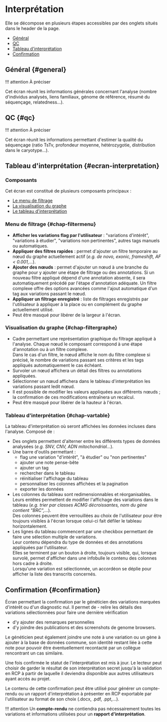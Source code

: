 # Interprétation

Elle se décompose en plusieurs étapes accessibles par des onglets situés dans le header de la page.

- [Général](#general)
- [QC](#qc)
- [Tableau d'interprétation](#ecran-interpretation)
- [Confirmation](#confirmation)

## Général {#general}
!!! attention
    À préciser

Cet écran réunit les informations générales concernant l'analyse (nombre d'individus analysés, liens familiaux, génome de référence, résumé du séquençage, relatedness...).

## QC {#qc}
!!! attention
    À préciser

Cet écran réunit les informations permettant d'estimer la qualité du séquençage (ratio TsTv, profondeur moyenne, hétérozygotie, distribution dans le caryotype...).

## Tableau d'interprétation {#ecran-interpretation}
### Composants
Cet écran est constitué de plusieurs composants principaux :

- [Le menu de filtrage](#chap-filtermenu)
- [La visualisation du graphe](#chap-filtergraphe)
- [Le tableau d'interprétation](#chap-vartable)

###  Menu de filtrage {#chap-filtermenu}
- **Afficher les variations flag par l'utilisateur** : "variations d'intérêt", "variations à étudier", "variations non pertinentes", autres tags manuels ou automatiques.
- **Appliquer des filtres rapides** : permet d'ajouter un filtre temporaire au nœud du graphe actuellement actif (*e.g. de novo,  exonic, frameshift, AF < 0.001,...*).
- **Ajouter des nœuds** : permet d'ajouter un nœud à une branche du graphe pour y ajouter une étape de filtrage ou des annotations. Si un nouveau filtre appliqué dépend d'une annotation absente, il sera automatiquement précédé par l'étape d'annotation adéquate. Un filtre complexe offre des options avancées comme l'ajout automatique d'un tag aux variations passant le nœud.
- **Appliquer un filtrage enregistré** : liste de filtrages enregistrés par l'utilisateur à appliquer à la place ou en complément du graphe actuellement utilisé.
- Peut être masqué pour libérer de la largeur à l'écran.

### Visualisation du graphe {#chap-filtergraphe}
- Cadre permettant une représentation graphique du filtrage appliqué à l'analyse. Chaque nœud le composant correspond à une étape d'annotation ou à un filtre complexe.<br>
Dans le cas d'un filtre, le nœud affiche le nom du filtre complexe si précisé, le nombre de variations passant ses critères et les tags appliqués automatiquement le cas échéant. 
- Survoler un nœud affichera un détail des filtres ou annotations appliquées.
- Sélectionner un nœud affichera dans le tableau d'interprétation les variations passant ledit nœud.
- Il est possible de modifier les valeurs appliquées aux différents nœuds ; la confirmation de ces modifications entraînera un recalcul.
- Peut être masqué pour libérer de la hauteur à l'écran.

### Tableau d'interprétation {#chap-vartable}
La tableau d'interprétation où seront affichées les données incluses dans l'analyse. Composé de :

- Des onglets permettent d'alterner entre les différents types de données analysées (*e.g. SNV, CNV, ADN mitochondrial...*).
- Une barre d'outils permettant : 
    - flag une variation "d'intérêt", "à étudier" ou "non pertinentes"
    - ajouter une note pense-bête
    - ajouter un tag
    - rechercher dans le tableau
    - réinitialiser l'affichage du tableau
    - personnaliser les colonnes affichées et la pagination
    - exporter les données
- Les colonnes du tableau sont redimensionnables et réorganisables. Leurs entêtes permettent de modifier l'affichage des variations dans le tableau (*e.g. trier par classes ACMG décroissantes, nom du gène contient "BRC",...*).<br>
Des colonnes peuvent être verrouillées au choix de l'utilisateur pour être toujours visibles à l'écran lorsque celui-ci fait défiler le tableau horizontalement.
- Les lignes du tableau commencent par une checkbox permettant de faire une sélection multiple de variations.<br>
Leur contenu dépendra du type de données et des annotations appliquées par l'utilisateur.<br>
Elles se terminent par un bouton à droite, toujours visible, qui, lorsque survolé, permet d'afficher dans une infobulle le contenu des colonnes hors cadre à droite.<br>
Lorsqu'une variation est sélectionnée, un accordéon se déplie pour afficher la liste des transcrits concernés.

## Confirmation {#confirmation}
Écran permettant la confirmation par le généticien des variations marquées d'intérêt ou d'un diagnostic nul. Il permet de - relire les détails des variations sélectionnées pour faire une dernière vérification
- d'y ajouter des remarques personnelles
- d'y joindre des publications et des screenshots de genome browsers.

Le généticien peut également joindre une note à une variation ou un gène à ajouter à la base de données commune, son identité restant liée à cette note pour pouvoir être éventuellement recontacté par un collègue rencontrant un cas similaire.

Une fois confirmée le statut de l'interprétation est mis à jour. Le lecteur peut choisir de garder le résultat de son interprétation secret jusqu'à la validation en RCP à partir de laquelle il deviendra disponible aux autres utilisateurs ayant accès au projet.

Le contenu de cette confirmation peut être utilisé pour générer un compte-rendu ou un rapport d'interprétation à présenter en RCP exportable par l'utilisateur au format de son choix (.docx, .pdf, .ppt,...).

!!! attention
        Un **compte-rendu** ne contiendra pas nécessairement toutes les variations et informations utilisées pour un **rapport d'interprétation**.